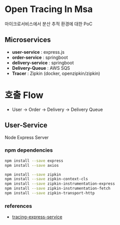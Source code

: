 # Open Tracing In Msa

마이크로서비스에서 분산 추적 환경에 대한 PoC

## Microservices

- **user-service** : express.js
- **order-service** : springboot
- **delivery-service** : springboot
- **Delivery-Queue** : AWS SQS
- **Tracer** : Zipkin (docker, openzipkin/zipkin)

# 호출 Flow

- User -> Order -> Delivery -> Delivery Queue

## User-Service

Node Express Server

### npm dependencies

```bash
npm install --save express
npm install --save axios

npm install --save zipkin
npm install --save zipkin-context-cls
npm install --save zipkin-instrumentation-express
npm install --save zipkin-instrumentation-fetch
npm install --save zipkin-transport-http
```

### references

- [tracing-express-service](https://medium.com/trabe/tracing-express-services-with-zipkin-js-6e5c5680467e)
